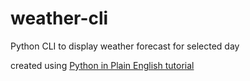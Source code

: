 # weather-cli
Python CLI to display weather forecast for selected day


created using <a href="https://python.plainenglish.io/writing-my-first-command-line-tool-part-1-of-2-71e30d68402c">Python in Plain English tutorial</a>
